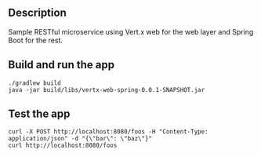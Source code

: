 ## Description

Sample RESTful microservice using Vert.x web for the web layer and Spring Boot for the rest.

## Build and run the app

```
./gradlew build
java -jar build/libs/vertx-web-spring-0.0.1-SNAPSHOT.jar
```

## Test the app

```
curl -X POST http://localhost:8080/foos -H "Content-Type: application/json" -d "{\"bar\": \"baz\"}"
curl http://localhost:8080/foos
```